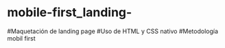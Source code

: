 # mobile-first_landing-

#Maquetación de landing page 
#Uso de HTML y CSS nativo
#Metodología mobil first
